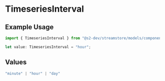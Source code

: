 # TimeseriesInterval

## Example Usage

```typescript
import { TimeseriesInterval } from "@s2-dev/streamstore/models/components";

let value: TimeseriesInterval = "hour";
```

## Values

```typescript
"minute" | "hour" | "day"
```